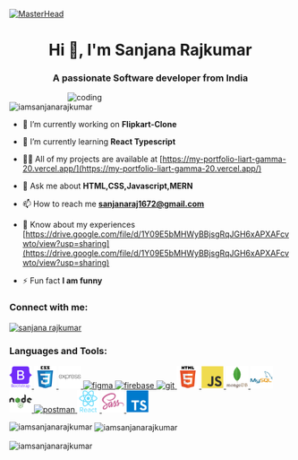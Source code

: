 [![MasterHead](https://www.shutterstock.com/image-illustration/woman-programmer-work-silhouette-girl-600nw-2205630025.jpg)](https://my-portfolio-liart-gamma-20.vercel.app/)
<h1 align="center">Hi 👋, I'm Sanjana Rajkumar</h1>
<h3 align="center">A passionate Software developer from India</h3>
<img src="https://media.tenor.com/S59bPkT0pqcAAAAC/programming.gif" align="right" alt="coding" width="400">

<p align="left"> <img src="https://komarev.com/ghpvc/?username=iamsanjanarajkumar&label=Profile%20views&color=0e75b6&style=flat" alt="iamsanjanarajkumar" /> </p>

- 🔭 I’m currently working on **Flipkart-Clone**

- 🌱 I’m currently learning **React Typescript**

- 👨‍💻 All of my projects are available at [https://my-portfolio-liart-gamma-20.vercel.app/](https://my-portfolio-liart-gamma-20.vercel.app/)

- 💬 Ask me about **HTML,CSS,Javascript,MERN**

- 📫 How to reach me **sanjanaraj1672@gmail.com**

- 📄 Know about my experiences [https://drive.google.com/file/d/1Y09E5bMHWyBBjsgRqJGH6xAPXAFcvwto/view?usp=sharing](https://drive.google.com/file/d/1Y09E5bMHWyBBjsgRqJGH6xAPXAFcvwto/view?usp=sharing)

- ⚡ Fun fact **I am funny**

<h3 align="left">Connect with me:</h3>
<p align="left">
<a href="https://linkedin.com/in/sanjana rajkumar" target="blank"><img align="center" src="https://raw.githubusercontent.com/rahuldkjain/github-profile-readme-generator/master/src/images/icons/Social/linked-in-alt.svg" alt="sanjana rajkumar" height="30" width="40" /></a>
</p>

<h3 align="left">Languages and Tools:</h3>
<p align="left"> <a href="https://getbootstrap.com" target="_blank" rel="noreferrer"> <img src="https://raw.githubusercontent.com/devicons/devicon/master/icons/bootstrap/bootstrap-plain-wordmark.svg" alt="bootstrap" width="40" height="40"/> </a> <a href="https://www.w3schools.com/css/" target="_blank" rel="noreferrer"> <img src="https://raw.githubusercontent.com/devicons/devicon/master/icons/css3/css3-original-wordmark.svg" alt="css3" width="40" height="40"/> </a> <a href="https://expressjs.com" target="_blank" rel="noreferrer"> <img src="https://raw.githubusercontent.com/devicons/devicon/master/icons/express/express-original-wordmark.svg" alt="express" width="40" height="40"/> </a> <a href="https://www.figma.com/" target="_blank" rel="noreferrer"> <img src="https://www.vectorlogo.zone/logos/figma/figma-icon.svg" alt="figma" width="40" height="40"/> </a> <a href="https://firebase.google.com/" target="_blank" rel="noreferrer"> <img src="https://www.vectorlogo.zone/logos/firebase/firebase-icon.svg" alt="firebase" width="40" height="40"/> </a> <a href="https://git-scm.com/" target="_blank" rel="noreferrer"> <img src="https://www.vectorlogo.zone/logos/git-scm/git-scm-icon.svg" alt="git" width="40" height="40"/> </a> <a href="https://www.w3.org/html/" target="_blank" rel="noreferrer"> <img src="https://raw.githubusercontent.com/devicons/devicon/master/icons/html5/html5-original-wordmark.svg" alt="html5" width="40" height="40"/> </a> <a href="https://developer.mozilla.org/en-US/docs/Web/JavaScript" target="_blank" rel="noreferrer"> <img src="https://raw.githubusercontent.com/devicons/devicon/master/icons/javascript/javascript-original.svg" alt="javascript" width="40" height="40"/> </a> <a href="https://www.mongodb.com/" target="_blank" rel="noreferrer"> <img src="https://raw.githubusercontent.com/devicons/devicon/master/icons/mongodb/mongodb-original-wordmark.svg" alt="mongodb" width="40" height="40"/> </a> <a href="https://www.mysql.com/" target="_blank" rel="noreferrer"> <img src="https://raw.githubusercontent.com/devicons/devicon/master/icons/mysql/mysql-original-wordmark.svg" alt="mysql" width="40" height="40"/> </a> <a href="https://nodejs.org" target="_blank" rel="noreferrer"> <img src="https://raw.githubusercontent.com/devicons/devicon/master/icons/nodejs/nodejs-original-wordmark.svg" alt="nodejs" width="40" height="40"/> </a> <a href="https://postman.com" target="_blank" rel="noreferrer"> <img src="https://www.vectorlogo.zone/logos/getpostman/getpostman-icon.svg" alt="postman" width="40" height="40"/> </a> <a href="https://reactjs.org/" target="_blank" rel="noreferrer"> <img src="https://raw.githubusercontent.com/devicons/devicon/master/icons/react/react-original-wordmark.svg" alt="react" width="40" height="40"/> </a> <a href="https://sass-lang.com" target="_blank" rel="noreferrer"> <img src="https://raw.githubusercontent.com/devicons/devicon/master/icons/sass/sass-original.svg" alt="sass" width="40" height="40"/> </a> <a href="https://www.typescriptlang.org/" target="_blank" rel="noreferrer"> <img src="https://raw.githubusercontent.com/devicons/devicon/master/icons/typescript/typescript-original.svg" alt="typescript" width="40" height="40"/> </a> </p>

<p><img align="left" src="https://github-readme-stats.vercel.app/api/top-langs?username=iamsanjanarajkumar&show_icons=true&locale=en&layout=compact" alt="iamsanjanarajkumar" /></p>

<p>&nbsp;<img align="center" src="https://github-readme-stats.vercel.app/api?username=iamsanjanarajkumar&show_icons=true&locale=en" alt="iamsanjanarajkumar" /></p>

<p><img align="center" src="https://github-readme-streak-stats.herokuapp.com/?user=iamsanjanarajkumar&" alt="iamsanjanarajkumar" /></p>
